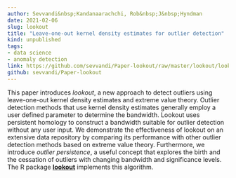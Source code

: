 ```yaml
---
author: Sevvandi&nbsp;Kandanaarachchi, Rob&nbsp;J&nbsp;Hyndman
date: 2021-02-06
slug: lookout
title: "Leave-one-out kernel density estimates for outlier detection"
kind: unpublished
tags:
- data science
- anomaly detection
link: https://github.com/sevvandi/Paper-lookout/raw/master/lookout/lookout_wp.pdf
github: sevvandi/Paper-lookout
---
```


This paper introduces *lookout*, a new approach to detect outliers using leave-one-out kernel density estimates and extreme value theory. Outlier detection methods that use kernel density estimates generally employ a user defined parameter to determine the bandwidth. Lookout uses persistent homology to construct a bandwidth suitable for outlier detection without any user input. We demonstrate the effectiveness of lookout on an extensive data repository by comparing its performance with other outlier detection methods based on extreme value theory. Furthermore, we introduce *outlier persistence*, a useful concept that explores the birth and the cessation of outliers with changing bandwidth and significance levels. The R package [**lookout**](https://github.com/Sevvandi/lookout) implements this algorithm.
